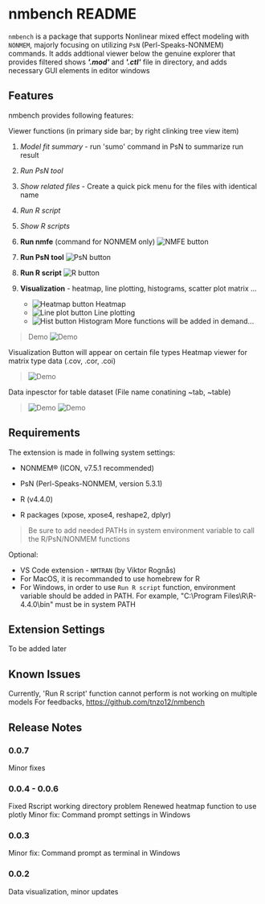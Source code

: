# nmbench README
`nmbench` is a package that supports Nonlinear mixed effect modeling with `NONMEM`, majorly focusing on utilizing `PsN` (Perl-Speaks-NONMEM) commands. It adds addtional viewer below the genuine explorer that provides filtered shows ***'.mod'*** and ***'.ctl'*** file in directory, and adds necessary GUI elements in editor windows

## Features
nmbench provides following features:

Viewer functions (in primary side bar; by right clinking tree view item)
1. *Model fit summary* - run 'sumo' command in PsN to summarize run result
2. *Run PsN tool*
3. *Show related files* - Create a quick pick menu for the files with identical name
4. *Run R script*
5. *Show R scripts*

1. **Run nmfe** (command for NONMEM only) ![NMFE button](https://raw.githubusercontent.com/tnzo12/nmbench/main/resources/readme/nonmem.png)
2. **Run PsN tool** ![PsN button](https://raw.githubusercontent.com/tnzo12/nmbench/main/resources/readme/psn.png)
3. **Run R script** ![R button](https://raw.githubusercontent.com/tnzo12/nmbench/main/resources/readme/r.png)
4. **Visualization** - heatmap, line plotting, histograms, scatter plot matrix ...

    - ![Heatmap button](https://raw.githubusercontent.com/tnzo12/nmbench/main/resources/readme/mat.png) Heatmap
    - ![Line plot button](https://raw.githubusercontent.com/tnzo12/nmbench/main/resources/readme/graph.png) Line plotting
    - ![Hist button](https://raw.githubusercontent.com/tnzo12/nmbench/main/resources/readme/hist.png) Histogram
More functions will be added in demand...

> Demo
> ![Demo](https://raw.githubusercontent.com/tnzo12/nmbench/main/resources/readme/demo.gif)

Visualization
Button will appear on certain file types
Heatmap viewer for matrix type data (.cov, .cor, .coi)
> ![Demo](https://raw.githubusercontent.com/tnzo12/nmbench/main/resources/readme/demo_matrix.png)

Data inpesctor for table dataset (File name conatining ~tab, ~table)
> ![Demo](https://raw.githubusercontent.com/tnzo12/nmbench/main/resources/readme/demo_plot.png)
> ![Demo](https://raw.githubusercontent.com/tnzo12/nmbench/main/resources/readme/demo_hist.png)

## Requirements
The extension is made in follwing system settings:

* NONMEM® (ICON, v7.5.1 recommended)
* PsN (Perl-Speaks-NONMEM, version 5.3.1)

* R (v4.4.0)
* R packages (xpose, xpose4, reshape2, dplyr)

> Be sure to add needed PATHs in system environment variable to call the R/PsN/NONMEM functions

Optional:
* VS Code extension - `NMTRAN` (by Viktor Rognås)
* For MacOS, it is recommanded to use homebrew for R
* For Windows, in order to use `Run R script` function, environment variable should be added in PATH. For example, "C:\Program Files\R\R-4.4.0\bin" must be in system PATH


## Extension Settings
To be added later

## Known Issues
Currently, 'Run R script' function cannot perform is not working on multiple models
For feedbacks, https://github.com/tnzo12/nmbench

## Release Notes
### 0.0.7
Minor fixes
### 0.0.4 - 0.0.6
Fixed Rscript working directory problem
Renewed heatmap function to use plotly
Minor fix: Command prompt settings in Windows
### 0.0.3
Minor fix: Command prompt as terminal in Windows
### 0.0.2
Data visualization, minor updates